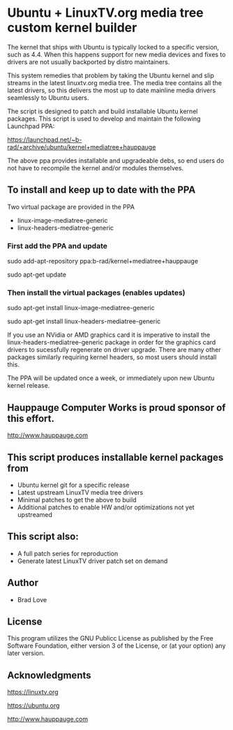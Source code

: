 # Ubuntu + LinuxTV.org media tree custom kernel builder

The kernel that ships with Ubuntu is typically locked to a specific version,
such as 4.4. When this happens support for new media devices and fixes to
drivers are not usually backported by distro maintainers.

This system remedies that problem by taking the Ubuntu kernel and slip
streams in the latest linuxtv.org media tree. The media tree contains
all the latest drivers, so this delivers the most up to date mainline
media drivers seamlessly to Ubuntu users.

The script is designed to patch and build installable Ubuntu kernel packages.
This script is used to develop and maintain the following Launchpad PPA:

https://launchpad.net/~b-rad/+archive/ubuntu/kernel+mediatree+hauppauge

The above ppa provides installable and upgradeable debs, so end users do
not have to recompile the kernel and/or modules themselves.

## To install and keep up to date with the PPA

Two virtual package are provided in the PPA
 * linux-image-mediatree-generic
 * linux-headers-mediatree-generic

### First add the PPA and update

sudo add-apt-repository ppa:b-rad/kernel+mediatree+hauppauge

sudo apt-get update

### Then install the virtual packages (enables updates)

sudo apt-get install linux-image-mediatree-generic

sudo apt-get install linux-headers-mediatree-generic

If you use an NVidia or AMD graphics card it is imperative to install
the linux-headers-mediatree-generic package in order for the graphics card drivers
to sucessfully regenerate on driver upgrade. There are many other packages
similarly requiring kernel headers, so most users should install this.

The PPA will be updated once a week, or immediately upon new Ubuntu kernel release.

## Hauppauge Computer Works is proud sponsor of this effort.

http://www.hauppauge.com

## This script produces installable kernel packages from
 * Ubuntu kernel git for a specific release
 * Latest upstream LinuxTV media tree drivers
 * Minimal patches to get the above to build
 * Additional patches to enable HW and/or optimizations not yet upstreamed


## This script also:
 * A full patch series for reproduction
 *  Generate latest LinuxTV driver patch set on demand


## Author
 * Brad Love <brad at nextdimension dot cc>


## License

This program utilizes the GNU Publicc License as published by the Free Software
Foundation, either version 3 of the License, or (at your option) any later version.


## Acknowledgments

https://linuxtv.org

https://ubuntu.org

http://www.hauppauge.com
